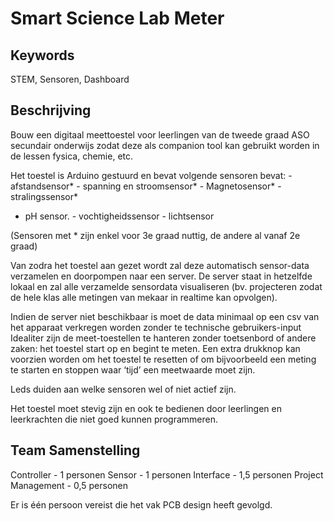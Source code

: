 # Smart Science Lab Meter

## Keywords
STEM, Sensoren, Dashboard

## Beschrijving
Bouw een digitaal meettoestel voor leerlingen van de tweede graad ASO secundair
onderwijs zodat deze als companion tool kan gebruikt worden in de lessen
fysica, chemie, etc.

Het toestel is Arduino gestuurd en bevat volgende sensoren bevat: -
afstandsensor* - spanning en stroomsensor* - Magnetosensor* - stralingssensor*
- pH sensor. - vochtigheidssensor - lichtsensor

(Sensoren met * zijn enkel voor 3e graad nuttig, de andere al vanaf 2e graad)

Van zodra het toestel aan gezet wordt zal deze automatisch sensor-data
verzamelen en doorpompen naar een server. De server staat in hetzelfde lokaal
en zal alle verzamelde sensordata visualiseren (bv. projecteren zodat de hele
klas alle metingen van mekaar in realtime kan opvolgen).

Indien de server niet beschikbaar is moet de data minimaal op een csv van het
apparaat verkregen worden zonder te technische gebruikers-input Idealiter zijn
de meet-toestellen te hanteren zonder toetsenbord of andere zaken: het toestel
start op en begint te meten. Een extra drukknop kan voorzien worden om het
toestel te resetten of om bijvoorbeeld een meting te starten en stoppen waar
‘tijd’ een meetwaarde moet zijn.

Leds duiden aan welke sensoren wel of niet actief zijn.

Het toestel moet stevig zijn en ook te bedienen door leerlingen en leerkrachten
die niet goed kunnen programmeren.

## Team Samenstelling
Controller - 1 personen
Sensor - 1 personen
Interface - 1,5 personen
Project Management - 0,5 personen

Er is één persoon vereist die het vak PCB design heeft gevolgd.

